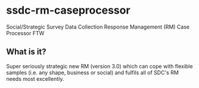 # ssdc-rm-caseprocessor
Social/Strategic Survey Data Collection Response Management (RM) Case Processor FTW

## What is it?
Super seriously strategic new RM (version 3.0) which can cope with flexible samples (i.e. any shape, business or social) and fulfils all of SDC's RM needs most excellently.
 
